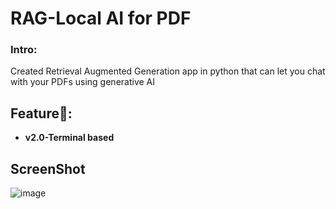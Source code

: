 # RAG-Local AI for PDF
### Intro:
  Created Retrieval Augmented Generation app in python that can let you chat with your PDFs using generative AI 
  ## Feature📜:
- **v2.0-Terminal based**

## ScreenShot
![image](https://github.com/user-attachments/assets/ded41740-1bc5-46b5-acb4-129674911e96)
